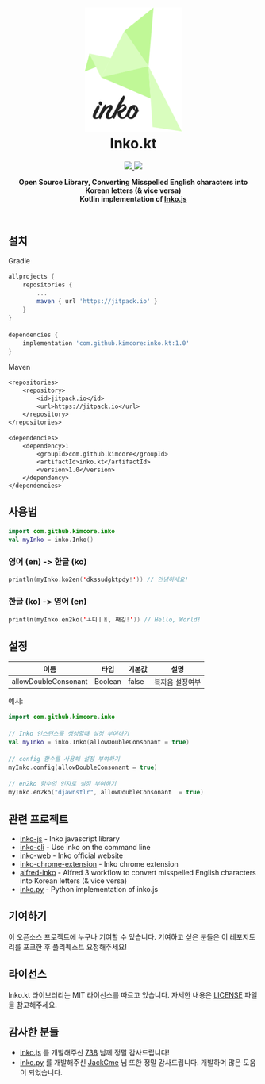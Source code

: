 <h1 align="center">
  <img height="250" src="https://github.com/738/inko/blob/master/images/inko_logo.png?raw=true" />
  <br>Inko.kt
</h1>
<p align="center">
<a href="https://github.com/kimcore/inko.kt/releases">
  <img src="https://img.shields.io/jitpack/v/github/kimcore/inko.kt?style=flat-square" />
</a>
<a href="https://github.com/kimcore/inko.kt/blob/master/LICENSE">
  <img src="https://img.shields.io/github/license/kimcore/inko.kt?style=flat-square" />
</a>
</p>
<p align="center">
  <b>Open Source Library, Converting Misspelled English characters into Korean letters (& vice versa)</b></br>
  <b>Kotlin implementation of <a href="https://github.com/738/inko">Inko.js</a></b></br>
</p>
<br />

## 설치
Gradle
```gradle
allprojects {
    repositories {
        ...
        maven { url 'https://jitpack.io' }
    }
}

dependencies {
    implementation 'com.github.kimcore:inko.kt:1.0'
}
```
Maven
```maven
<repositories>
    <repository>
        <id>jitpack.io</id>
        <url>https://jitpack.io</url>
    </repository>
</repositories>

<dependencies>
    <dependency>1
        <groupId>com.github.kimcore</groupId>
        <artifactId>inko.kt</artifactId>
        <version>1.0</version>
    </dependency>
</dependencies>
```
## 사용법
```kotlin
import com.github.kimcore.inko
val myInko = inko.Inko()
```
### 영어 (en) -> 한글 (ko)
```kotlin
println(myInko.ko2en('dkssudgktpdy!')) // 안녕하세요!
```
### 한글 (ko) -> 영어 (en)
```kotlin
println(myInko.en2ko('ㅗ디ㅣㅐ, 째깅!')) // Hello, World!
```
## 설정
|이름|타입|기본값|설명| 
|---|---|---| --------------- |
|allowDoubleConsonant|Boolean|false|복자음 설정여부|

예시:
```kotlin
import com.github.kimcore.inko

// Inko 인스턴스를 생성할때 설정 부여하기
val myInko = inko.Inko(allowDoubleConsonant = true)

// config 함수를 사용해 설정 부여하기
myInko.config(allowDoubleConsonant = true)

// en2ko 함수의 인자로 설정 부여하기
myInko.en2ko("djawnstlr", allowDoubleConsonant  = true)
```
## 관련 프로젝트
* [inko-js](https://github.com/738/inko) - Inko javascript library
* [inko-cli](https://github.com/738/inko-cli) - Use inko on the command line
* [inko-web](https://github.com/738/inko-web) - Inko official website
* [inko-chrome-extension](https://github.com/738/inko-chrome-extension) - Inko chrome extension
* [alfred-inko](https://github.com/738/alfred-inko) - Alfred 3 workflow to convert misspelled English characters into Korean letters (& vice versa)
* [inko.py](https://github.com/JackCme/inko.py) - Python implementation of inko.js
## 기여하기
이 오픈소스 프로젝트에 누구나 기여할 수 있습니다. 기여하고 싶은 분들은 이 레포지토리를 포크한 후 풀리퀘스트 요청해주세요!
## 라이선스
Inko.kt 라이브러리는 MIT 라이선스를 따르고 있습니다. 자세한 내용은 [LICENSE](https://github.com/JackCme/inko.py/blob/master/LICENSE) 파일을 참고해주세요.
## 감사한 분들
* [inko.js](https://github.com/738/inko) 를 개발해주신 [738](https://github.com/738) 님께 정말 감사드립니다!
* [inko.py](https://github.com/JackCme/inko.py) 를 개발해주신 [JackCme](https://github.com/JackCme) 님 또한 정말 감사드립니다. 개발하며 많은 도움이 되었습니다.